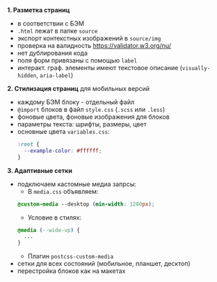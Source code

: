 **1. Разметка страниц**
  - в соответствии с БЭМ
  - ``.html`` лежат в папке ``source``
  - экспорт контекстных изображений в ``source/img``
  - проверка на валидность https://validator.w3.org/nu/
  - нет дублирования кода
  - поля форм привязаны с помощью ``label``
  - интеракт. граф. элементы имеют текстовое описание (``visually-hidden``, ``aria-label``)

**2. Стилизация страниц** для мобильных версий
  - каждому БЭМ блоку - отдельный файл
  - ``@import`` блоков в файл ``style.css`` (``.scss`` или ``.less``)
  - фоновые цвета, фоновые изображения для блоков
  - параметры текста: шрифты, размеры, цвет
  - основные цвета ``variables.css``: 
    ```css
    :root {
      --example-color: #ffffff;
    }
    ```

**3. Адаптивные сетки**
  - подключаем кастомные медиа запрсы:
      - В ``media.css`` объявляем:
      ```css
      @custom-media --desktop (min-width: 1280px);
      ```
      - Условие в стилях:
      ```css
      @media (--wide-vp) {
        ...
      }
      ```
      - Плагин ``postcss-custom-media`` 
  - сетки для всех состояний (мобильное, планшет, десктоп)
  - перестройка блоков как на макетах
